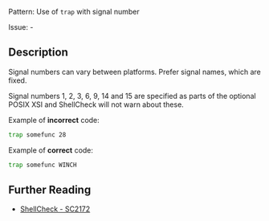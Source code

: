 Pattern: Use of `trap` with signal number

Issue: -

## Description

Signal numbers can vary between platforms. Prefer signal names, which are fixed.

Signal numbers 1, 2, 3, 6, 9, 14 and 15 are specified as parts of the optional POSIX XSI and ShellCheck will not warn about these. 

Example of **incorrect** code:

```sh
trap somefunc 28
```

Example of **correct** code:

```sh
trap somefunc WINCH
```

## Further Reading

* [ShellCheck - SC2172](https://github.com/koalaman/shellcheck/wiki/SC2172)
